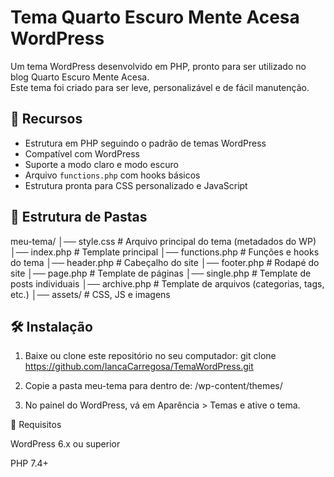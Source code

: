 # Tema Quarto Escuro Mente Acesa WordPress

Um tema WordPress desenvolvido em PHP, pronto para ser utilizado no blog Quarto Escuro Mente Acesa.  
Este tema foi criado para ser leve, personalizável e de fácil manutenção.

## 🚀 Recursos

- Estrutura em PHP seguindo o padrão de temas WordPress
- Compatível com WordPress
- Suporte a modo claro e modo escuro
- Arquivo `functions.php` com hooks básicos
- Estrutura pronta para CSS personalizado e JavaScript

## 📂 Estrutura de Pastas
meu-tema/
│── style.css # Arquivo principal do tema (metadados do WP)
│── index.php # Template principal
│── functions.php # Funções e hooks do tema
│── header.php # Cabeçalho do site
│── footer.php # Rodapé do site
│── page.php # Template de páginas
│── single.php # Template de posts individuais
│── archive.php # Template de arquivos (categorias, tags, etc.)
│── assets/ # CSS, JS e imagens


## 🛠️ Instalação

1. Baixe ou clone este repositório no seu computador:
   git clone https://github.com/IancaCarregosa/TemaWordPress.git

2. Copie a pasta meu-tema para dentro de:
   /wp-content/themes/
   
4. No painel do WordPress, vá em Aparência > Temas e ative o tema.


📌 Requisitos

WordPress 6.x ou superior

PHP 7.4+


